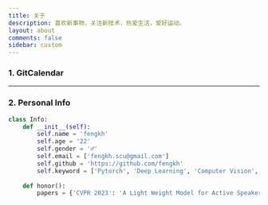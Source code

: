 ```yaml
---
title: 关于
description: 喜欢新事物，关注新技术，热爱生活，爱好运动。
layout: about
comments: false
sidebar: custom
---
```

### 1. GitCalendar
<!-- GitCalendar容器 -->

<div id="gitZone"></div>


---

### 2. Personal Info

```python
class Info:
    def __init__(self):
        self.name = 'fengkh'
        self.age = '22'
        self.gender = '♂'
        self.email = ['fengkh.scu@gmail.com']
        self.github = 'https://github.com/fengkh'
        self.keyword = ['Pytorch', 'Deep Learning', 'Computer Vision', 'Object Detection', 'Java']
        
    def honor():
        papers = {'CVPR 2023': 'A Light Weight Model for Active Speaker Detection'}
```

